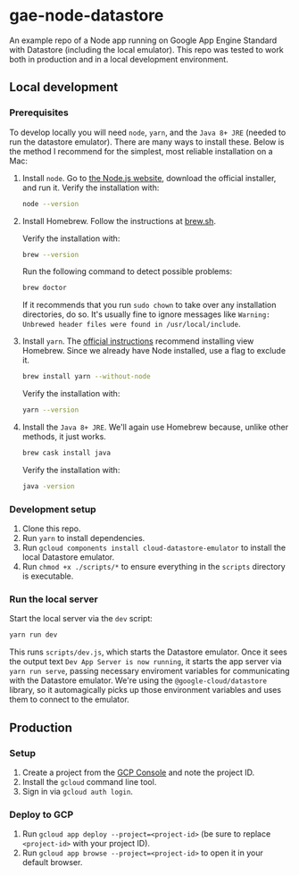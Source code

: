 # gae-node-datastore

An example repo of a Node app running on Google App Engine Standard with
Datastore (including the local emulator). This repo was tested to work both in
production and in a local development environment.

## Local development

### Prerequisites

To develop locally you will need `node`, `yarn`, and the `Java 8+ JRE` (needed
to run the datastore emulator). There are many ways to install these. Below is
the method I recommend for the simplest, most reliable installation on a Mac:

1. Install `node`. Go to [the Node.js website][node-download], download the
   official installer, and run it. Verify the installation with:
   
   ```sh
   node --version
   ```

2. Install Homebrew. Follow the instructions at [brew.sh](https://brew.sh/).
   
   Verify the installation with:
   
   ```sh
   brew --version
   ```
   
   Run the following command to detect possible problems:
   
   ```sh
   brew doctor
   ```
   
   If it recommends that you run `sudo chown` to take over any installation
   directories, do so. It's usually fine to ignore messages like `Warning:
   Unbrewed header files were found in /usr/local/include`.
   
3. Install `yarn`. The [official instructions][yarn-install] recommend
   installing view Homebrew. Since we already have Node installed, use a flag to
   exclude it.

   ```sh
   brew install yarn --without-node
   ```
   
   Verify the installation with:
   
   ```sh
   yarn --version
   ```
   
3. Install the `Java 8+ JRE`. We'll again use Homebrew because, unlike other
   methods, it just works.
   
   ```sh
   brew cask install java
   ```
   
   Verify the installation with:
   
   ```sh
   java -version
   ```

### Development setup

1. Clone this repo.
2. Run `yarn` to install dependencies.
3. Run `gcloud components install cloud-datastore-emulator` to install the local
   Datastore emulator.
4. Run `chmod +x ./scripts/*` to ensure everything in the `scripts` directory is
   executable.


### Run the local server

Start the local server via the `dev` script:

```sh
yarn run dev
```

This runs `scripts/dev.js`, which starts the Datastore emulator. Once it sees
the output text `Dev App Server is now running`, it starts the app server via
`yarn run serve`, passing necessary enviroment variables for communicating with
the Datastore emulator. We're using the `@google-cloud/datastore` library, so it
automagically picks up those environment variables and uses them to connect to
the emulator.


## Production

### Setup

1. Create a project from the [GCP Console][gcp-console] and note the project ID.
2. Install the `gcloud` command line tool.
3. Sign in via `gcloud auth login`.

### Deploy to GCP

1. Run `gcloud app deploy --project=<project-id>` (be sure to replace
   `<project-id>` with your project ID).
2. Run `gcloud app browse --project=<project-id>` to open it in your
   default browser.

[gcp-console]: http://console.cloud.google.com/
[node-download]: https://nodejs.org/en/download/
[yarn-install]: https://yarnpkg.com/lang/en/docs/install/
